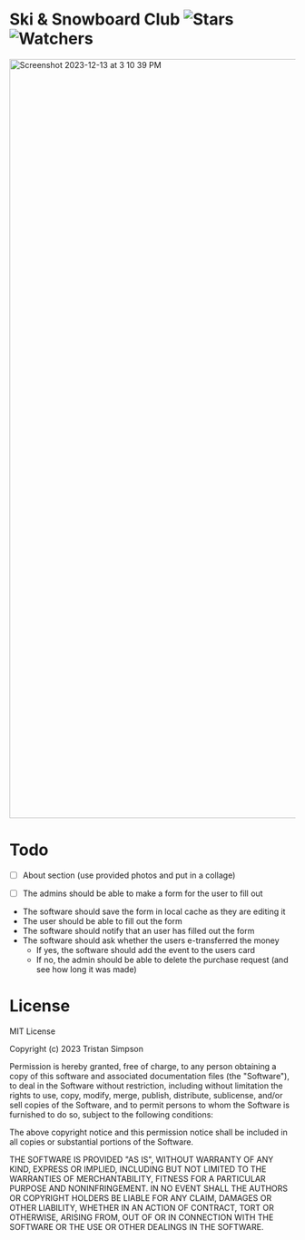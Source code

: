 # Ski & Snowboard Club ![Stars](https://img.shields.io/github/stars/realTristan/SkiSnowboardClub?color=brightgreen) ![Watchers](https://img.shields.io/github/watchers/realTristan/SkiSnowboardClub?label=Watchers)

<img width="1338" alt="Screenshot 2023-12-13 at 3 10 39 PM" src="https://github.com/realTristan/SkiSnowboardClub/assets/75189508/07763b10-ec63-4bce-9f19-00fab35f4dda">

# Todo

- [ ] About section (use provided photos and put in a collage)

- [ ] The admins should be able to make a form for the user to fill out
- The software should save the form in local cache as they are editing it
- The user should be able to fill out the form
- The software should notify that an user has filled out the form
- The software should ask whether the users e-transferred the money
   - If yes, the software should add the event to the users card
   - If no, the admin should be able to delete the purchase request (and see how long it was made)

# License

MIT License

Copyright (c) 2023 Tristan Simpson

Permission is hereby granted, free of charge, to any person obtaining a copy
of this software and associated documentation files (the "Software"), to deal
in the Software without restriction, including without limitation the rights
to use, copy, modify, merge, publish, distribute, sublicense, and/or sell
copies of the Software, and to permit persons to whom the Software is
furnished to do so, subject to the following conditions:

The above copyright notice and this permission notice shall be included in all
copies or substantial portions of the Software.

THE SOFTWARE IS PROVIDED "AS IS", WITHOUT WARRANTY OF ANY KIND, EXPRESS OR
IMPLIED, INCLUDING BUT NOT LIMITED TO THE WARRANTIES OF MERCHANTABILITY,
FITNESS FOR A PARTICULAR PURPOSE AND NONINFRINGEMENT. IN NO EVENT SHALL THE
AUTHORS OR COPYRIGHT HOLDERS BE LIABLE FOR ANY CLAIM, DAMAGES OR OTHER
LIABILITY, WHETHER IN AN ACTION OF CONTRACT, TORT OR OTHERWISE, ARISING FROM,
OUT OF OR IN CONNECTION WITH THE SOFTWARE OR THE USE OR OTHER DEALINGS IN THE
SOFTWARE.
